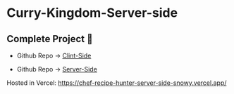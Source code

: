 # Curry-Kingdom-Server-side

## Complete Project 💫

- Github Repo -> [Clint-Side](https://github.com/Alamin0x01/Curry-Kingdom)

- Github Repo -> [Server-Side](https://github.com/Alamin0x01/Curry-Kingdom-Server)

Hosted in Vercel: https://chef-recipe-hunter-server-side-snowy.vercel.app/

